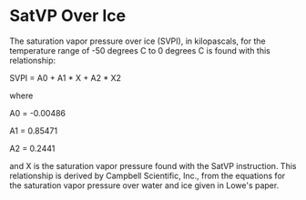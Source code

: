 # SatVP Over Ice

The saturation vapor pressure over ice (SVPI), in kilopascals, for the temperature range of -50 degrees C to 0 degrees C is found with this relationship:

SVPI = A0 + A1 \* X + A2 \* X2

where

A0 = -0.00486

A1 = 0.85471

A2 = 0.2441

and X is the saturation vapor pressure found with the SatVP instruction. This relationship is derived by Campbell Scientific, Inc., from the equations for the saturation vapor pressure over water and ice given in Lowe's paper.

